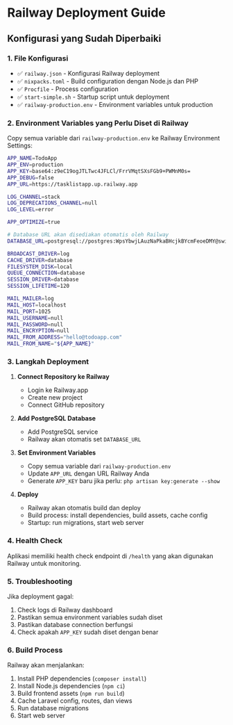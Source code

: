 # Railway Deployment Guide

## Konfigurasi yang Sudah Diperbaiki

### 1. File Konfigurasi
- ✅ `railway.json` - Konfigurasi Railway deployment
- ✅ `nixpacks.toml` - Build configuration dengan Node.js dan PHP
- ✅ `Procfile` - Process configuration
- ✅ `start-simple.sh` - Startup script untuk deployment
- ✅ `railway-production.env` - Environment variables untuk production

### 2. Environment Variables yang Perlu Diset di Railway

Copy semua variable dari `railway-production.env` ke Railway Environment Settings:

```bash
APP_NAME=TodoApp
APP_ENV=production
APP_KEY=base64:z9eC19ogJTLTwc4JFLCl/FrrVMqtSXsFGb9+PWMnM0s=
APP_DEBUG=false
APP_URL=https://tasklistapp.up.railway.app

LOG_CHANNEL=stack
LOG_DEPRECATIONS_CHANNEL=null
LOG_LEVEL=error

APP_OPTIMIZE=true

# Database URL akan disediakan otomatis oleh Railway
DATABASE_URL=postgresql://postgres:WpsYbwjLAuzNaPkaBHcjkBYcmFeoeDMY@switchback.proxy.rlwy.net:32212/railway

BROADCAST_DRIVER=log
CACHE_DRIVER=database
FILESYSTEM_DISK=local
QUEUE_CONNECTION=database
SESSION_DRIVER=database
SESSION_LIFETIME=120

MAIL_MAILER=log
MAIL_HOST=localhost
MAIL_PORT=1025
MAIL_USERNAME=null
MAIL_PASSWORD=null
MAIL_ENCRYPTION=null
MAIL_FROM_ADDRESS="hello@todoapp.com"
MAIL_FROM_NAME="${APP_NAME}"
```

### 3. Langkah Deployment

1. **Connect Repository ke Railway**
   - Login ke Railway.app
   - Create new project
   - Connect GitHub repository

2. **Add PostgreSQL Database**
   - Add PostgreSQL service
   - Railway akan otomatis set `DATABASE_URL`

3. **Set Environment Variables**
   - Copy semua variable dari `railway-production.env`
   - Update `APP_URL` dengan URL Railway Anda
   - Generate `APP_KEY` baru jika perlu: `php artisan key:generate --show`

4. **Deploy**
   - Railway akan otomatis build dan deploy
   - Build process: install dependencies, build assets, cache config
   - Startup: run migrations, start web server

### 4. Health Check

Aplikasi memiliki health check endpoint di `/health` yang akan digunakan Railway untuk monitoring.

### 5. Troubleshooting

Jika deployment gagal:
1. Check logs di Railway dashboard
2. Pastikan semua environment variables sudah diset
3. Pastikan database connection berfungsi
4. Check apakah `APP_KEY` sudah diset dengan benar

### 6. Build Process

Railway akan menjalankan:
1. Install PHP dependencies (`composer install`)
2. Install Node.js dependencies (`npm ci`)
3. Build frontend assets (`npm run build`)
4. Cache Laravel config, routes, dan views
5. Run database migrations
6. Start web server

